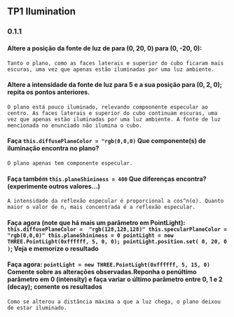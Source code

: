 ## TP1 Ilumination

### 0.1.1

#### Altere a posição da fonte de luz de para (0, 20, 0) para (0, -20, 0):
    Tanto o plano, como as faces laterais e superior do cubo ficaram mais escuras, uma vez que apenas estão iluminadas por uma luz ambiente.

#### Altere a intensidade da fonte de luz para 5 e a sua posição para (0, 2, 0); repita os pontos anteriores.
    O plano está pouco iluminado, relevando compoonente especular ao centro. As faces laterais e superior do cubo continuam escuras, uma vez que apenas estão iluminadas por uma luz ambiente. A fonte de luz mencionada no enunciado não ilumina o cubo.

#### Faça ```this.diffusePlaneColor = "rgb(0,0,0)``` Que componente(s) de iluminação encontra no plano?
    O plano apenas tem componente especular.

#### Faça também ```this.planeShininess = 400``` Que diferenças encontra? (experimente outros valores…)
    A intensidade da reflexão especular é proporcional a cos^n(α). Quanto maior o valor de n, mais concentrada é a reflexão especular.

#### Faça agora (note que há mais um parâmetro em PointLight): ```this.diffusePlaneColor =  "rgb(128,128,128)" this.specularPlaneColor = "rgb(0,0,0)" this.planeShininess = 0 pointLight = new THREE.PointLight(0xffffff, 5, 0, 0); pointLight.position.set( 0, 20, 0 )```; Veja e memorize o resultado

#### Faça agora: ```pointLight = new THREE.PointLight(0xffffff, 5, 15, 0)``` Comente sobre as alterações observadas.Reponha o penúltimo parâmetro em 0 (intensity) e faça variar o último parâmetro entre 0, 1 e 2 (decay); comente os resultados
    Como se alterou a distância máxima a que a luz chega, o plano deixou de estar iluminado.